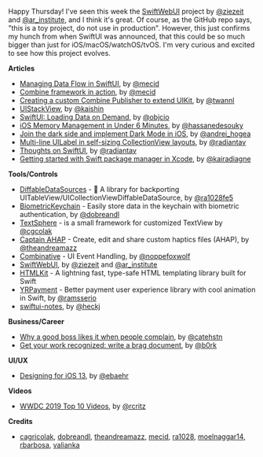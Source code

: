 Happy Thursday! I've seen this week the [SwiftWebUI](https://github.com/SwiftWebUI/SwiftWebUI) project by [@ziezeit](https://twitter.com/ziezeit) and [@ar_institute](https://twitter.com/ar_institute), and I think it's great. Of course, as the GitHub repo says, "this is a toy project, do not use in production". However, this just confirms my hunch from when SwiftUI was announced, that this could be so much bigger than just for iOS/macOS/watchOS/tvOS. I'm very curious and excited to see how this project evolves.

**Articles**

* [Managing Data Flow in SwiftUI](https://mecid.github.io/2019/07/03/managing-data-flow-in-swiftui/), by [@mecid](https://twitter.com/mecid)
* [Combine framework in action](https://medium.com/snowdog-labs/combine-framework-in-action-part-2-63c7d652b32f), by [@mecid](https://twitter.com/mecid)
* [Creating a custom Combine Publisher to extend UIKit](https://www.avanderlee.com/swift/custom-combine-publisher/), by [@twannl](https://twitter.com/twannl)
* [UIStack​View](https://nshipster.com/uistackview/), by [@kaishin](https://twitter.com/kaishin)
* [SwiftUI: Loading Data on Demand](https://www.objc.io/blog/2019/07/02/lazy-loading/), by [@objcio](https://twitter.com/objcio)
* [iOS Memory Management in Under 6 Minutes](https://medium.com/flawless-app-stories/ios-memory-management-in-under-6-minutes-3be777f69b7e), by [@hassanedesouky](https://twitter.com/hassanedesouky)
* [Join the dark side and implement Dark Mode in iOS](https://engineering.nodesagency.com/categories/ios/2019/07/03/Dark-Mode), by [@andrei_hogea](https://twitter.com/andrei_hogea)
* [Multi-line UILabel in self-sizing CollectionView layouts](http://aplus.rs/2019/multi-line-uilabel-self-sizing-layout/), by [@radiantav](http://twitter.com/radiantav)
* [Thoughts on SwiftUI](http://aplus.rs/2019/thoughts-on-swiftui/), by [@radiantav](http://twitter.com/radiantav)
* [Getting started with Swift package manager in Xcode](https://www.kairadiagne.com/2019/07/03/getting-started-with-swift-package-manager-in-xcode.html), by [@kairadiagne](https://twitter.com/kairadiagne)

**Tools/Controls**

* [DiffableDataSources](https://github.com/ra1028/DiffableDataSources) - 💾 A library for backporting UITableView/UICollectionViewDiffableDataSource, by [@ra1028fe5](https://twitter.com/ra1028fe5)
* [BiometricKeychain](https://github.com/appssemble/BiometricKeychain) - Easily store data in the keychain with biometric authentication, by [@dobreandl](https://twitter.com/dobreandl)
* [TextSphere](https://github.com/cagricolak/TextSphere) - is a small framework for customized TextView by [@cgcolak](https://twitter.com/cgcolak)
* [Captain AHAP](http://ahap.fancypixel.it) - Create, edit and share custom haptics files (AHAP), by [@theandreamazz](https://twitter.com/theandreamazz)
* [Combinative](https://github.com/noppefoxwolf/Combinative) - UI Event Handling, by [@noppefoxwolf](https://twitter.com/noppefoxwolf)
* [SwiftWebUI](https://github.com/SwiftWebUI/SwiftWebUI), by [@ziezeit](https://twitter.com/ziezeit) and [@ar_institute](https://twitter.com/ar_institute)
* [HTMLKit](https://github.com/vapor-community/HTMLKit) - A lightning fast, type-safe HTML templating library built for Swift
* [YRPayment](https://github.com/yassram/YRPayment) - Better payment user experience library with cool animation in Swift, by [@ramsserio](https://twitter.com/ramsserio)
* [swiftui-notes](https://github.com/heckj/swiftui-notes), by [@heckj](https://twitter.com/heckj)

**Business/Career**

* [Why a good boss likes it when people complain](https://qz.com/work/1653161/why-good-bosses-like-when-people-complain/), by [@catehstn](https://twitter.com/catehstn)
* [Get your work recognized: write a brag document](https://jvns.ca/blog/brag-documents/), by [@b0rk](https://twitter.com/b0rk)

**UI/UX**

* [Designing for iOS 13](https://applypixels.com/blog/designing-for-ios-13), by [@ebaehr](https://twitter.com/ebaehr)


**Videos**

* [WWDC 2019 Top 10 Videos](https://www.raywenderlich.com/3868932-wwdc-2019-top-10-videos), by [@rcritz](https://twitter.com/rcritz)

**Credits**

* [cagricolak](https://github.com/cagricolak), [dobreandl](https://github.com/chelemen-razvan), [theandreamazz](https://github.com/andreamazz), [mecid](https://github.com/mecid), [ra1028](https://github.com/ra1028), [moelnaggar14](https://github.com/MoElnaggar14), [rbarbosa](https://github.com/rbarbosa), [valianka](https://github.com/valianka)
